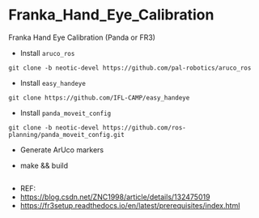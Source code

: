 # Franka_Hand_Eye_Calibration
Franka Hand Eye Calibration (Panda or FR3)

- Install `aruco_ros`
```
git clone -b neotic-devel https://github.com/pal-robotics/aruco_ros
```

- Install `easy_handeye`
```
git clone https://github.com/IFL-CAMP/easy_handeye
```

- Install `panda_moveit_config`
```
git clone -b neotic-devel https://github.com/ros-planning/panda_moveit_config.git
```

- Generate ArUco markers


- make && build
```

```


- REF:
- https://blog.csdn.net/ZNC1998/article/details/132475019
- https://fr3setup.readthedocs.io/en/latest/prerequisites/index.html